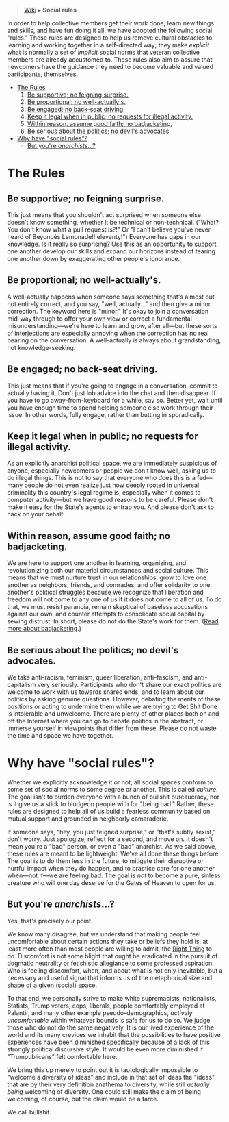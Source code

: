 > [Wiki](Home) ▸ **Social rules**

In order to help collective members get their work done, learn new things and skills, and have fun doing it all, we have adopted the following social "rules." These rules are designed to help us remove cultural obstacles to learning and working together in a self-directed way; they make *explicit* what is normally a set of *implicit* social norms that veteran collective members are already accustomed to. These rules also aim to assure that newcomers have the guidance they need to become valuable and valued participants, themselves.

* [The Rules](#the-rules)
    1. [Be supportive; no feigning surprise.](#be-supportive-no-feigning-surprise)
    1. [Be proportional; no well-actually's.](#be-proportional-no-well-actuallys)
    1. [Be engaged; no back-seat driving.](#be-engaged-no-back-seat-driving)
    1. [Keep it legal when in public; no requests for illegal activity.](#keep-it-legal-when-in-public-no-requests-for-illegal-activity)
    1. [Within reason, assume good faith; no badjacketing.](#within-reason-assume-good-faith-no-badjacketing)
    1. [Be serious about the politics; no devil's advocates.](#be-serious-about-the-politics-no-devils-advocates)
* [Why have "social rules"?](#why-have-social-rules)
    * [But you're *anarchists*…?](#but-youre-anarchists)

# The Rules

## Be supportive; no feigning surprise.

This just means that you shouldn't act surprised when someone else doesn't know something, whether it be technical or non-technical. ("What? You don't know what a pull request is?!" Or "I can't believe you've never heard of Beyoncés Lemonade!!!eleventy!") Everyone has gaps in our knowledge. Is it really so surprising? Use this as an opportunity to support one another develop our skills and expand our horizons instead of tearing one another down by exaggerating other people's ignorance.

## Be proportional; no well-actually's.

A well-actually happens when someone says something that's almost but not entirely correct, and you say, "well, actually…" and then give a minor correction. The keyword here is "minor." It's okay to join a conversation mid-way through to offer your own view or correct a fundamental misunderstanding—we're here to learn and grow, after all—but these sorts of interjections are especially annoying when the correction has no real bearing on the conversation. A well-actually is always about grandstanding, not knowledge-seeking.

## Be engaged; no back-seat driving.

This just means that if you're going to engage in a conversation, commit to actually having it. Don't just lob advice into the chat and then disappear. If you have to go away-from-keyboard for a while, say so. Better yet, wait until you have enough time to spend helping someone else work through their issue. In other words, fully engage, rather than butting in sporadically.

## Keep it legal when in public; no requests for illegal activity.

As an explicitly anarchist political space, we are immediately suspicious of anyone, especially newcomers or people we don't know well, asking us to do illegal things. This is not to say that everyone who does this is a fed—many people do not even realize just how deeply rooted in universal criminality this country's legal regime is, especially when it comes to computer activity—but we have good reasons to be careful. Please don't make it easy for the State's agents to entrap you. And please don't ask to hack on your behalf.

## Within reason, assume good faith; no badjacketing.

We are here to support one another in learning, organizing, and revolutionizing both our material circumstances and social culture. This means that we must nurture trust in our relationships, grow to love one another as neighbors, friends, and comrades, and offer solidarity to one another's political struggles because we recognize that liberation and freedom will not come to any one of us if it does not come to all of us. To do that, we must resist paranoia, remain skeptical of baseless accusations against our own, and counter attempts to consolidate social capital by sewing distrust. In short, please do not do the State's work for them. ([Read more about badjacketing](https://twincitiesgdc.org/badjacketing/).)

## Be serious about the politics; no devil's advocates.

We take anti-racism, feminism, queer liberation, anti-fascism, and anti-capitalism very seriously. Participants who don't share our exact politics are welcome to work with us towards shared ends, and to learn about our politics by asking genuine questions. However, debating the merits of these positions or acting to undermine them while we are trying to Get Shit Done is intolerable and unwelcome. There are plenty of other places both on and off the Internet where you can go to debate politics in the abstract, or immerse yourself in viewpoints that differ from these. Please do not waste the time and space we have together.

# Why have "social rules"?

Whether we explicitly acknowledge it or not, all social spaces conform to some set of social norms to some degree or another. This is called *culture*. The goal isn't to burden everyone with a bunch of bullshit bureaucracy, nor is it give us a stick to bludgeon people with for "being bad." Rather, these rules are designed to help all of us build a fearless community based on mutual support and grounded in neighborly camaraderie.

If someone says, "hey, you just feigned surprise," or "that's subtly sexist," don't worry. Just apologize, reflect for a second, and move on. It doesn't mean you're a "bad" person, or even a "bad" anarchist. As we said above, these rules are meant to be lightweight. We've all done these things before. The goal is to do them less in the future, to mitigate their disruptive or hurtful impact when they do happen, and to practice care for one another when—not if—we are feeling bad. The goal is *not* to become a pure, sinless creature who will one day deserve for the Gates of Heaven to open for us.

## But you're *anarchists*…?

Yes, that's precisely our point.

We know many disagree, but we understand that making people feel uncomfortable about certain actions they take or beliefs they hold is, at least more often than most people are willing to admit, the [Right Thing](http://catb.org/jargon/html/R/Right-Thing.html) to do. Discomfort is not some blight that ought be eradicated in the pursuit of dogmatic neutrality or fetishistic allegiance to some professed aspiration. Who is feeling discomfort, when, and about what is not only inevitable, but a necessary and useful signal that informs us of the metaphorical size and shape of a given (social) space.

To that end, we personally strive to make white supremacists, nationalists, Statists, Trump voters, cops, liberals, people comfortably employed at Palantir, and many other example pseudo-demographics, *actively uncomfortable* within whatever bounds is safe for us to do so. We judge those who do not do the same negatively. It is our lived experience of the world and its many crevices we inhabit that the possibilities to have positive experiences have been diminished specifically because of a lack of this strongly political discursive style. It would be even more diminished if "Trumpublicans" felt comfortable here.

We bring this up merely to point out it is tautologically impossible to "welcome a diversity of ideas" and include in that set of ideas the "ideas" that are by their very definition anathema to diversity, while still *actually being* welcoming of diversity. One could still make the claim of being welcoming, of course, but the claim would be a farce.

We call bullshit.